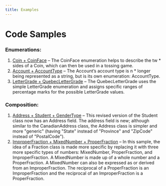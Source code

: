 ```yaml
---
title: Examples
---
```

# Code Samples

### Enumerations:

1. [Coin + CoinFace](Coin.md) – The CoinFace enumeration helps to describe the tw  * sides of a Coin, which can then be used in a tossing game.
2. [Account + AccountType](Account.md) – The Account’s account type is n  * longer being represented as a string, but is its own enumeration: AccountType.
3. [LetterGrade + QuebecLetterGrade](LetterGrade.md) – The QuebecLetterGrade uses the simple LetterGrade enumeration and assigns specific ranges of percentage marks for the possible LetterGrade values.

### Composition:

1. [Address + Student + GenderType](Address.md) – This revised version of the Student class now has an Address field. The address field is new; although similar to the CanadianAddress class, the Address class is simpler and more "generic" (having "State" instead of "Province" and "ZipCode" instead of "PostalCode").
2. [ImproperFraction + MixedNumber + ProperFraction](ImproperFraction.md) – In this sample, the idea of a Fraction class is made more specific by replacing it with three more specific types of numbers: MixedNumber, ProperFraction, and ImproperFraction. A MixedNumber is made up of a whole number and a ProperFraction. A MixedNumber can also be expressed as or derived from an ImproperFraction. The reciprocal of a ProperFraction is an ImproperFraction and the reciprocal of an ImproperFraction is a ProperFraction.

